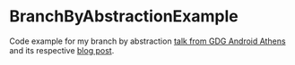 # BranchByAbstractionExample
Code example for my branch by abstraction [talk from GDG Android Athens](https://speakerdeck.com/tsalik/refactoring-with-branch-by-abstraction-and-a-kotlin-twist) and its respective [blog post](https://www.droidship.com/posts/branch-by-abstraction/).
